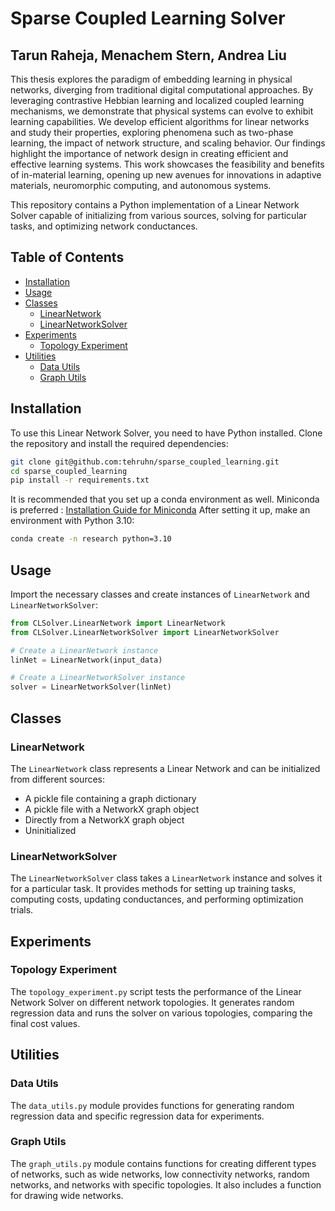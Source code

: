 # Sparse Coupled Learning Solver

## Tarun Raheja, Menachem Stern, Andrea Liu

This thesis explores the paradigm of embedding learning in physical networks, diverging from traditional digital computational approaches. By leveraging contrastive Hebbian learning and localized coupled learning mechanisms, we demonstrate that physical systems can evolve to exhibit learning capabilities. We develop efficient algorithms for linear networks and study their properties, exploring phenomena such as two-phase learning, the impact of network structure, and scaling behavior. Our findings highlight the importance of network design in creating efficient and effective learning systems. This work showcases the feasibility and benefits of in-material learning, opening up new avenues for innovations in adaptive materials, neuromorphic computing, and autonomous systems.


This repository contains a Python implementation of a Linear Network Solver capable of initializing from various sources, solving for particular tasks, and optimizing network conductances.

## Table of Contents

- [Installation](#installation)
- [Usage](#usage)
- [Classes](#classes)
  - [LinearNetwork](#linearnetwork)
  - [LinearNetworkSolver](#linearnetworksolver)
- [Experiments](#experiments)
  - [Topology Experiment](#topology-experiment)
- [Utilities](#utilities)
  - [Data Utils](#data-utils)
  - [Graph Utils](#graph-utils)

## Installation

To use this Linear Network Solver, you need to have Python installed. Clone the repository and install the required dependencies:

```bash
git clone git@github.com:tehruhn/sparse_coupled_learning.git
cd sparse_coupled_learning
pip install -r requirements.txt
```

It is recommended that you set up a conda environment as well. Miniconda is preferred : [Installation Guide for Miniconda](https://docs.anaconda.com/miniconda/miniconda-install/)
After setting it up, make an environment with Python 3.10:
```bash
conda create -n research python=3.10
```

## Usage

Import the necessary classes and create instances of `LinearNetwork` and `LinearNetworkSolver`:

```python
from CLSolver.LinearNetwork import LinearNetwork
from CLSolver.LinearNetworkSolver import LinearNetworkSolver

# Create a LinearNetwork instance
linNet = LinearNetwork(input_data)

# Create a LinearNetworkSolver instance
solver = LinearNetworkSolver(linNet)
```

## Classes

### LinearNetwork

The `LinearNetwork` class represents a Linear Network and can be initialized from different sources:
- A pickle file containing a graph dictionary
- A pickle file with a NetworkX graph object
- Directly from a NetworkX graph object
- Uninitialized

### LinearNetworkSolver

The `LinearNetworkSolver` class takes a `LinearNetwork` instance and solves it for a particular task. It provides methods for setting up training tasks, computing costs, updating conductances, and performing optimization trials.

## Experiments

### Topology Experiment

The `topology_experiment.py` script tests the performance of the Linear Network Solver on different network topologies. It generates random regression data and runs the solver on various topologies, comparing the final cost values.

## Utilities

### Data Utils

The `data_utils.py` module provides functions for generating random regression data and specific regression data for experiments.

### Graph Utils

The `graph_utils.py` module contains functions for creating different types of networks, such as wide networks, low connectivity networks, random networks, and networks with specific topologies. It also includes a function for drawing wide networks.
